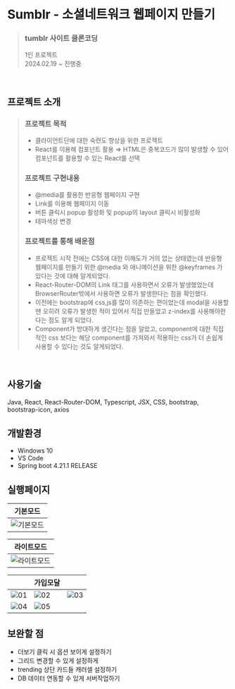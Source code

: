# Sumblr - 소셜네트워크 웹페이지 만들기
> ### tumblr 사이트 클론코딩
> 1인 프로젝트 <br>
> 2024.02.19 ~ 진행중 <br>
<br>

## 프로젝트 소개
> ### 프로젝트 목적
> - 클라이언트단에 대한 숙련도 향상을 위한 프로젝트
> - React를 이용해 컴포넌트 활용 ⇒ HTML은 중복코드가 많이 발생할 수 있어 컴포넌트를 활용할 수 있는 React를 선택
> ### 프로젝트 구현내용
> - @media를 활용한 반응형 웹페이지 구현
> - Link를 이용해 웹페이지 이동
> - 버튼 클릭시 popup 활성화 및 popup의 layout 클릭시 비활성화
> - 테마색상 변경
> ### 프로젝트를 통해 배운점
> - 프로젝트 시작 전에는 CSS에 대한 이해도가 거의 없는 상태였는데 반응형 웹페이지를 만들기 위한 @media 와 애니메이션을 위한 @keyframes 가 있다는 것에 대해 알게되었다.
> - React-Router-DOM의 Link 태그를 사용하면서 오류가 발생했었는데 BrowserRouter밖에서 사용하면 오류가 발생한다는 점을 확인했다.
> - 이전에는 bootstrap에 css,js를 많이 의존하는 편이었는데 modal을 사용할땐 오히려 오류가 발생한 적이 있어서 직접 만들었고 z-index를 사용해야한다는 점도 알게 되었다.
> - Component가 방대하게 생긴다는 점을 알았고, component에 대한 직접적인 css 보다는 해당 component를 가져와서 적용하는 css가 더 손쉽게 사용할 수 있다는 것도 알게되었다.

<br>

## 사용기술
Java, React, React-Router-DOM, Typescript, JSX, CSS, bootstrap, bootstrap-icon, axios

## 개발환경
- Windows 10
- VS Code
- Spring boot 4.21.1 RELEASE

## 실행페이지
|기본모드|
|---|
|![기본모드](https://github.com/oyoo525/React-tumblr_clone_coding/assets/141537487/327bd048-091f-4dd9-8fff-36b390082286)|

|라이트모드|
|---|
|![라이트모드](https://github.com/oyoo525/React-tumblr_clone_coding/assets/141537487/bd7d3b3b-6c68-4e80-b985-221b83a7d593)|

| |가입모달| |
|---|---|---|
|![01](https://github.com/oyoo525/React-tumblr_clone_coding/assets/141537487/dad3f327-6e5e-4bc9-b6e1-ac4a030d8635)|![02](https://github.com/oyoo525/React-tumblr_clone_coding/assets/141537487/932394b2-2401-4d79-8d5a-29ee03b174f0)|![03](https://github.com/oyoo525/React-tumblr_clone_coding/assets/141537487/c9a6a4d4-6cbb-463c-9586-65b733771127)|
|![04](https://github.com/oyoo525/React-tumblr_clone_coding/assets/141537487/b19b8e00-b9c9-42d7-8bac-9752c170d65d)|![05](https://github.com/oyoo525/React-tumblr_clone_coding/assets/141537487/19d6f9b9-76f6-4cf7-9dbe-e846ad7198ca)| |








## 보완할 점
- 더보기 클릭 시 옵션 보이게 설정하기
- 그리드 변경할 수 있게 설정하게
- trending 상단 카드들 캐러셀 설정하기
- DB 데이터 연동할 수 있게 서버작업하기
